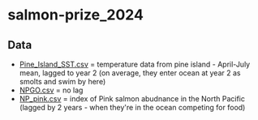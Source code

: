 # salmon-prize_2024

## Data 
- [Pine_Island_SST.csv](https://github.com/haleyoleynik/salmon-prize_2024/blob/main/covariate_data/Pine_Island_SST.csv) = temperature data from pine island - April-July mean, lagged to year 2 (on average, they enter ocean at year 2 as smolts and swim by here) 
- [NPGO.csv](https://github.com/haleyoleynik/salmon-prize_2024/blob/main/covariate_data/NPGO.csv) = no lag 
- [NP_pink.csv](https://github.com/haleyoleynik/salmon-prize_2024/blob/main/covariate_data/NP_pink.csv) = index of Pink salmon abudnance in the North Pacific (lagged by 2 years - when they're in the ocean competing for food) 

